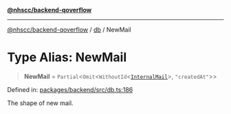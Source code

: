 [**@nhscc/backend-qoverflow**](../../README.md)

***

[@nhscc/backend-qoverflow](../../README.md) / [db](../README.md) / NewMail

# Type Alias: NewMail

> **NewMail** = `Partial`\<`Omit`\<`WithoutId`\<[`InternalMail`](InternalMail.md)\>, `"createdAt"`\>\>

Defined in: [packages/backend/src/db.ts:186](https://github.com/nhscc/qoverflow.api.hscc.bdpa.org/blob/b629239838bf73900bba2996b8dcfbc432755e21/packages/backend/src/db.ts#L186)

The shape of new mail.
